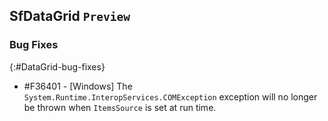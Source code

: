 ## SfDataGrid `Preview`

### Bug Fixes
{:#DataGrid-bug-fixes}

* \#F36401 - [Windows] The `System.Runtime.InteropServices.COMException` exception will no longer be thrown when `ItemsSource` is set at run time.